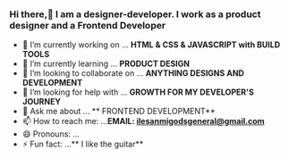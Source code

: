 ### Hi there,👋 I am a designer-developer. I work as a product designer and a Frontend Developer 



- 🔭 I’m currently working on ... **HTML & CSS & JAVASCRIPT with BUILD TOOLS**
- 🌱 I’m currently learning ... **PRODUCT DESIGN**
- 👯 I’m looking to collaborate on ... **ANYTHING DESIGNS AND DEVELOPMENT**
- 🤔 I’m looking for help with ... **GROWTH FOR MY DEVELOPER'S JOURNEY**
- 💬 Ask me about ... ** FRONTEND DEVELOPMENT**
- 📫 How to reach me: ...**EMAIL: ilesanmigodsgeneral@gmail.com**
- 😄 Pronouns: ...
- ⚡ Fun fact: ...** I like the guitar**

